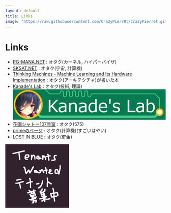 ```yaml
---
layout: default
title: Links
image: "https://raw.githubusercontent.com/Cra2yPierr0t/Cra2yPierr0t.github.io/master/images/bosyuu.png"
---
```

# Links

* [PG-MANA.NET](https://pg-mana.net) : オタク(カーネル, ハイパーバイザ)
* [SKSAT.NET](https://sksat.net) : オタク(宇宙, 計算機)
* [Thinking Machines - Machine Learning and Its Hardware Implementation](https://shop.elsevier.com/books/thinking-machines/takano/978-0-12-818279-6) : オタク(アーキテクチャ)が書いた本
* [Kanade's Lab](https://kanade-k-1228.github.io) : オタク(技術, 理論) 
[![](https://raw.githubusercontent.com/Cra2yPierr0t/Cra2yPierr0t.github.io/master/images/kanade.png)](https://kanade-k-1228.github.io)
* [花園シャトー107号室](https://hanazonochateau.net) : オタク(575)
* [primeのページ](https://poyo.me) : オタク(計算機)(すごいはやい)
* [LOST IN BLUE](https://kokeshing.com) : オタク(貯金)

<img src="https://raw.githubusercontent.com/Cra2yPierr0t/Cra2yPierr0t.github.io/master/images/bosyuu.png?raw=true" width="200">
